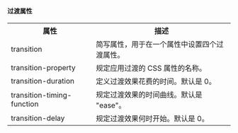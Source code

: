 #### 过渡属性



<table>
    <tr>
    	<th>属性</th>
        <th>描述</th>
    </tr>
    <tr>
    	<td>transition</td>
        <td>简写属性，用于在一个属性中设置四个过渡属性。</td>
    </tr>
    <tr>
    	<td>transition-property</td>
        <td>规定应用过渡的 CSS 属性的名称。</td>
    </tr>
    <tr>
    	<td>transition-duration</td>
        <td>定义过渡效果花费的时间。默认是 0。</td>
    </tr>
    <tr>
    	<td>transition-timing-function</td>
        <td>规定过渡效果的时间曲线。默认是 "ease"。</td>
    </tr>
    <tr>
    	<td>transition-delay</td>
        <td>规定过渡效果何时开始。默认是 0。</td>
    </tr>
</table>

